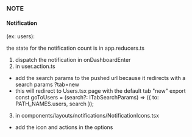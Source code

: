 ### NOTE
#### Notification
(ex: users):

the state for the notification count is in app.reducers.ts
1. dispatch the notification in onDashboardEnter
2. in user.action.ts
- add the search params to the pushed url because it redirects with a search params ?tab=new
- this will redirect to Users.tsx page with the default tab "new"
export const goToUsers = (search?: ITabSearchParams) => ({ to: PATH_NAMES.users, search });
3. in components/layouts/notifications/NotificationIcons.tsx
- add the icon and actions in the options

